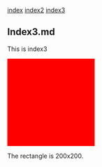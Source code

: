 
<style>
rect { fill:blue; }
p { stroke:blue; }
circle { fill:red; }
</style>

[index](index.html)
[index2](index2.html)
[index3](index3.html)

## Index3.md
This is index3


<svg width="200" height="200" viewBox="0 0 200 200" >
<rect width="200" height="200" x="0" y="0" />
<circle cx="100" cy="100" r="500" />
</svg>


The rectangle is 200x200.
